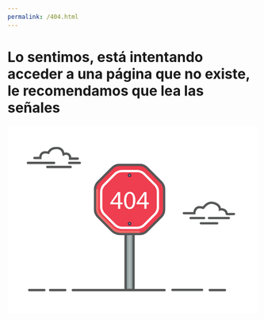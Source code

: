 ```yaml
---
permalink: /404.html
---
```


# __Lo sentimos, está intentando acceder a una página que no existe, le recomendamos que lea las señales__

![Imagen error 404](https://github.com/ULL-ESIT-INF-DSI-2021/ull-esit-inf-dsi-20-21-prct02-vscode-alu0101254678/blob/master/img/404_stop.png?raw=true)
